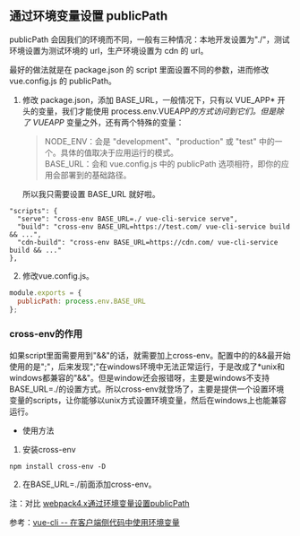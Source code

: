 ## 通过环境变量设置 publicPath

publicPath 会因我们的环境而不同，一般有三种情况：本地开发设置为"./"，测试环境设置为测试环境的 url，生产环境设置为 cdn 的 url。

最好的做法就是在 package.json 的 script 里面设置不同的参数，进而修改 vue.config.js 的 publicPath。

1. 修改 package.json，添加 BASE_URL，一般情况下，只有以 VUE_APP* 开头的变量，我们才能使用 process.env.VUE*APP*_的方式访问到它们。但是除了 VUE*APP*_ 变量之外，还有两个特殊的变量：

   > NODE_ENV：会是 "development"、"production" 或 "test" 中的一个。具体的值取决于应用运行的模式。  
   > BASE_URL：会和 vue.config.js 中的 publicPath 选项相符，即你的应用会部署到的基础路径。

   所以我只需要设置 BASE_URL 就好啦。

```
"scripts": {
  "serve": "cross-env BASE_URL=./ vue-cli-service serve",
  "build": "cross-env BASE_URL=https://test.com/ vue-cli-service build && ...",
  "cdn-build": "cross-env BASE_URL=https://cdn.com/ vue-cli-service build && ..."
},
```

2. 修改vue.config.js。
```js
module.exports = {
  publicPath: process.env.BASE_URL
};
```

### cross-env的作用
如果script里面需要用到"&&"的话，就需要加上cross-env。配置中的的&&最开始使用的是";"，后来发现";"在windows环境中无法正常运行，于是改成了*unix和windows都兼容的"&&"。但是window还会报错呀，主要是windows不支持BASE_URL=./的设置方式。所以cross-env就登场了，主要是提供一个设置环境变量的scripts，让你能够以unix方式设置环境变量，然后在windows上也能兼容运行。

- 使用方法
1. 安装cross-env
```
npm install cross-env -D
```
2. 在BASE_URL=./前面添加cross-env。

注：对比 [webpack4.x通过环境变量设置publicPath](./../../builds-tools/webpack/webpack-config/publicPath.md)

参考：[vue-cli -- 在客户端侧代码中使用环境变量](https://cli.vuejs.org/zh/guide/mode-and-env.html#%E5%9C%A8%E5%AE%A2%E6%88%B7%E7%AB%AF%E4%BE%A7%E4%BB%A3%E7%A0%81%E4%B8%AD%E4%BD%BF%E7%94%A8%E7%8E%AF%E5%A2%83%E5%8F%98%E9%87%8F)
